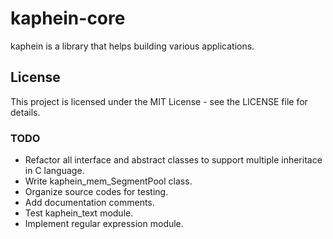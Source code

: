 # kaphein-core
kaphein is a library that helps building various applications.

## License
This project is licensed under the MIT License - see the LICENSE file for details.

### TODO
- Refactor all interface and abstract classes to support multiple inheritace in C language.
- Write kaphein_mem_SegmentPool class.
- Organize source codes for testing.
- Add documentation comments.
- Test kaphein_text module.
- Implement regular expression module.


